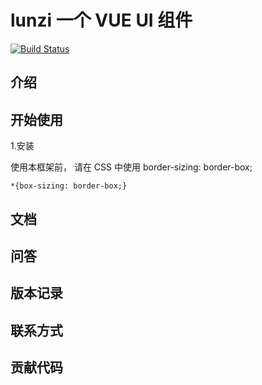 # lunzi 一个 VUE UI 组件

[![Build Status](https://travis-ci.org/Honohonoho/lunzi.svg?branch=master)](https://travis-ci.org/Honohonoho/lunzi)

## 介绍

## 开始使用

1.安装

使用本框架前， 请在 CSS 中使用 border-sizing: border-box;

```
*{box-sizing: border-box;}
```

## 文档

## 问答

## 版本记录

## 联系方式

## 贡献代码